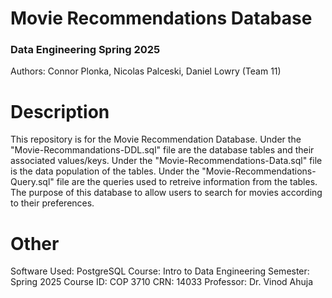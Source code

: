 # Movie Recommendations Database
### Data Engineering Spring 2025

Authors: Connor Plonka, Nicolas Palceski, Daniel Lowry (Team 11)

# Description

This repository is for the Movie Recommendation Database. Under the "Movie-Recommandations-DDL.sql" file are the database tables and their associated values/keys. 
Under the "Movie-Recommendations-Data.sql" file is the data population of the tables. Under the "Movie-Recommendations-Query.sql" file are the queries used to retreive information from the tables.
The purpose of this database to allow users to search for movies according to their preferences. 

# Other

Software Used: PostgreSQL
Course: Intro to Data Engineering
Semester: Spring 2025
Course ID: COP 3710
CRN: 14033
Professor: Dr. Vinod Ahuja


